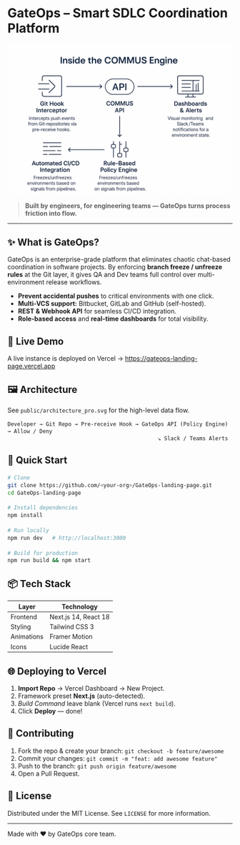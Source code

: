 # GateOps – Smart SDLC Coordination Platform

![GateOps banner](./public/architecture_pro.svg)

> **Built by engineers, for engineering teams — GateOps turns process friction into flow.**

---

## ✨ What is GateOps?
GateOps is an enterprise-grade platform that eliminates chaotic chat-based coordination in software projects. By enforcing **branch freeze / unfreeze rules** at the Git layer, it gives QA and Dev teams full control over multi-environment release workflows.

- **Prevent accidental pushes** to critical environments with one click.
- **Multi-VCS support:** Bitbucket, GitLab and GitHub (self-hosted).
- **REST & Webhook API** for seamless CI/CD integration.
- **Role-based access** and **real-time dashboards** for total visibility.

## 🚀 Live Demo
A live instance is deployed on Vercel → <https://gateops-landing-page.vercel.app>

## 🖼 Architecture
See `public/architecture_pro.svg` for the high-level data flow.

```
Developer → Git Repo → Pre-receive Hook → GateOps API (Policy Engine) → Allow / Deny
                                               ↘ Slack / Teams Alerts
```

## 🏁 Quick Start
```bash
# Clone
git clone https://github.com/<your-org>/GateOps-landing-page.git
cd GateOps-landing-page

# Install dependencies
npm install

# Run locally
npm run dev   # http://localhost:3000

# Build for production
npm run build && npm start
```

## 📦 Tech Stack
| Layer            | Technology               |
|------------------|--------------------------|
| Frontend         | Next.js 14, React 18     |
| Styling          | Tailwind CSS 3           |
| Animations       | Framer Motion            |
| Icons            | Lucide React             |

## 🌐 Deploying to Vercel
1. **Import Repo** → Vercel Dashboard → New Project.
2. Framework preset **Next.js** (auto-detected).
3. *Build Command* leave blank (Vercel runs `next build`).
4. Click **Deploy** — done!

## 🤝 Contributing
1. Fork the repo & create your branch: `git checkout -b feature/awesome`
2. Commit your changes: `git commit -m "feat: add awesome feature"`
3. Push to the branch: `git push origin feature/awesome`
4. Open a Pull Request.

## 📄 License
Distributed under the MIT License. See `LICENSE` for more information.

---
Made with ❤️ by GateOps core team.
